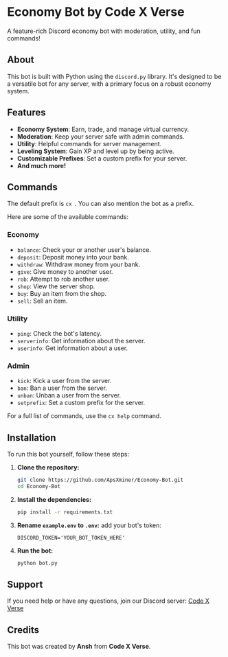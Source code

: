 # Economy Bot by Code X Verse

A feature-rich Discord economy bot with moderation, utility, and fun commands!

## About

This bot is built with Python using the `discord.py` library. It's designed to be a versatile bot for any server, with a primary focus on a robust economy system.

## Features

*   **Economy System**: Earn, trade, and manage virtual currency.
*   **Moderation**: Keep your server safe with admin commands.
*   **Utility**: Helpful commands for server management.
*   **Leveling System**: Gain XP and level up by being active.
*   **Customizable Prefixes**: Set a custom prefix for your server.
*   **And much more!**

## Commands

The default prefix is `cx `. You can also mention the bot as a prefix.

Here are some of the available commands:

### Economy
*   `balance`: Check your or another user's balance.
*   `deposit`: Deposit money into your bank.
*   `withdraw`: Withdraw money from your bank.
*   `give`: Give money to another user.
*   `rob`: Attempt to rob another user.
*   `shop`: View the server shop.
*   `buy`: Buy an item from the shop.
*   `sell`: Sell an item.

### Utility
*   `ping`: Check the bot's latency.
*   `serverinfo`: Get information about the server.
*   `userinfo`: Get information about a user.

### Admin
*   `kick`: Kick a user from the server.
*   `ban`: Ban a user from the server.
*   `unban`: Unban a user from the server.
*   `setprefix`: Set a custom prefix for the server.

For a full list of commands, use the `cx help` command.

## Installation

To run this bot yourself, follow these steps:

1.  **Clone the repository:**
    ```bash
    git clone https://github.com/ApsXminer/Economy-Bot.git
    cd Economy-Bot
    ```

2.  **Install the dependencies:**
    ```bash
    pip install -r requirements.txt
    ```

3.  **Rename `example.env` to `.env`:**
     add your bot's token:
    ```
    DISCORD_TOKEN='YOUR_BOT_TOKEN_HERE'
    ```

4.  **Run the bot:**
    ```bash
    python bot.py
    ```

## Support

If you need help or have any questions, join our Discord server:
[Code X Verse](https://discord.gg/code-verse)

## Credits

This bot was created by **Ansh** from **Code X Verse**.
